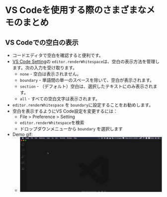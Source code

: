 # VS Codeを使用する際のさまざまなメモのまとめ

## VS Codeでの空白の表示
  * コードエディタで空白を確認すると便利です。
  * [VS Code Setting](https://code.visualstudio.com/docs/getstarted/settings)の `editor.renderWhitespace`は、空白の表示方法を管理します。次の入力を受け取ります。
    * `none` - 空白は表示されません。
    * `boundary` - 単語間の単一のスペースを除いて、空白が表示されます。
    * `section` - （デフォルト）空白は、選択したテキストにのみ表示されます。
    * `all` - すべての空白文字は表示されます。
  * `editor.renderWhitespace` を `boundary`に設定することをお勧めします。
  * 空白を表示するようにVS Code設定を変更するには：
    * File > Preference > Setting
    * `editor.renderWhitespace`を検索
    * ドロップダウンメニューから `boundary` を選択します
  * Demo gif:
    * ![vscode_whitespace_setting.gif](../img/vscode_whitespace_setting.gif)
